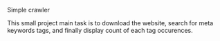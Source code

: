 Simple crawler

This small project main task is to download the website, search for meta keywords tags, and finally display count of each tag occurences.
